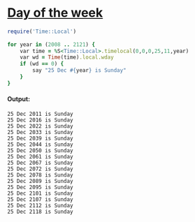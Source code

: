 [1]: https://rosettacode.org/wiki/Day_of_the_week

# [Day of the week][1]

```ruby
require('Time::Local')
 
for year in (2008 .. 2121) {
    var time = %S<Time::Local>.timelocal(0,0,0,25,11,year)
    var wd = Time(time).local.wday
    if (wd == 0) {
        say "25 Dec #{year} is Sunday"
    }
}
```

#### Output:
```
25 Dec 2011 is Sunday
25 Dec 2016 is Sunday
25 Dec 2022 is Sunday
25 Dec 2033 is Sunday
25 Dec 2039 is Sunday
25 Dec 2044 is Sunday
25 Dec 2050 is Sunday
25 Dec 2061 is Sunday
25 Dec 2067 is Sunday
25 Dec 2072 is Sunday
25 Dec 2078 is Sunday
25 Dec 2089 is Sunday
25 Dec 2095 is Sunday
25 Dec 2101 is Sunday
25 Dec 2107 is Sunday
25 Dec 2112 is Sunday
25 Dec 2118 is Sunday
```
